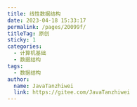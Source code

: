 ```yaml
---
title: 线性数据结构
date: 2023-04-18 15:33:17
permalink: /pages/20099f/
titleTag: 原创
sticky: 1
categories:
  - 计算机基础
  - 数据结构
tags:
  - 数据结构
author: 
  name: JavaTanzhiwei
  link: https://gitee.com/JavaTanzhiwei
---
```


